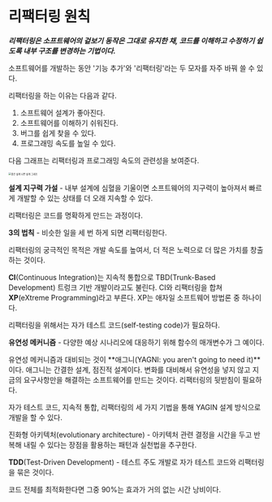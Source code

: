 # 리팩터링 원칙

***리팩터링은 소프트웨어의 겉보기 동작은 그대로 유지한 채, 코드를 이해하고 수정하기 쉽도록 내부 구조를 변경하는 기법이다.***

소프트웨어를 개발하는 동안 '기능 추가'와 '리팩터링'라는 두 모자를 자주 바꿔 쓸 수 있다.

리팩터링을 하는 이유는 다음과 같다.

1. 소프트웨어 설계가 좋아진다.
2. 소프트웨어를 이해하기 쉬워진다.
3. 버그를 쉽게 찾을 수 있다.
4. 프로그래밍 속도를 높일 수 있다.

다음 그래프는 리팩터링과 프로그래밍 속도의 관련성을 보여준다.

<img src="https://user-images.githubusercontent.com/95019875/174960175-5b1cda28-4c1f-45ec-9636-2fba5b60422c.png" alt="좋은 설계 나쁜 설계 그래프" style="zoom: 33%;" />

**설계 지구력 가설** - 내부 설계에 심혈을 기울이면 소프트웨어의 지구력이 높아져서 빠르게 개발할 수 있는 상태를 더 오래 지속할 수 있다.

리팩터링은 코드를 명확하게 만드는 과정이다.

**3의 법칙** - 비슷한 일을 세 번 하게 되면 리팩터링한다.

리팩터링의 궁극적인 목적은 개발 속도를 높여서, 더 적은 노력으로 더 많은 가치를 창출하는 것이다.

**CI**(Continuous Integration)는 지속적 통합으로 TBD(Trunk-Based Development) 트렁크 기반 개발이라고도 불린다. CI와 리팩터링을 합쳐 **XP**(eXtreme Programming)라고 부른다. XP는 애자일 소프트웨어 방법론 중 하나이다.

리팩터링을 위해서는 자가 테스트 코드(self-testing code)가 필요하다.

**유연성 메커니즘** - 다양한 예상 시나리오에 대응하기 위해 함수의 매개변수가 그 예이다.

유연성 메커니즘과 대비되는 것이 **애그니(YAGNI: you aren't going to need it)**이다. 애그니는 간결한 설계, 점진적 설계이다. 변화를 대비해서 유연성을 넣지 않고 지금의 요구사항만을 해결하는 소프트웨어를 만드는 것이다. 리팩터링의 뒷받침이 필요하다.

자가 테스트 코드, 지속적 통합, 리팩터링의 세 가지 기법을 통해 YAGIN 설계 방식으로 개발을 할 수 있다.

진화형 아키텍처(evolutionary architecture) - 아키텍처 관련 결정을 시간을 두고 반복해 내릴 수 있다는 장점을 활용하는 패턴과 실천법을 추구한다.

**TDD**(Test-Driven Development) - 테스트 주도 개발로 자가 테스트 코드와 리팩터링을 묶은 것이다.

코드 전체를 최적화한다면 그중 90%는 효과가 거의 없는 시간 낭비이다.